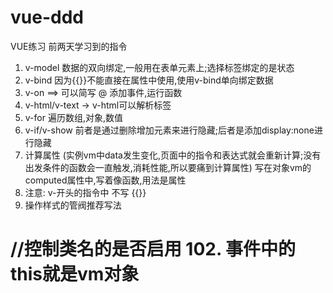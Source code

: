# vue-ddd
VUE练习
前两天学习到的指令
1. v-model 数据的双向绑定,一般用在表单元素上;选择标签绑定的是状态
2. v-bind 因为{{}}不能直接在属性中使用,使用v-bind单向绑定数据
3. v-on ==> 可以简写 @ 添加事件,运行函数
4. v-html/v-text -> v-html可以解析标签
5. v-for 遍历数组,对象,数值
6. v-if/v-show 前者是通过删除增加元素来进行隐藏;后者是添加display:none进行隐藏
7. 计算属性 (实例vm中data发生变化,页面中的指令和表达式就会重新计算;没有出发条件的函数会一直触发,消耗性能,所以要痛到计算属性)
   写在对象vm的computed属性中,写着像函数,用法是属性
100. 注意: v-开头的指令中 不写 {{}} 
101. 操作样式的管阀推荐写法
  <h1 :class="{ red: 布尔值,..}">  //控制类名的是否启用
102. 事件中的this就是vm对象
